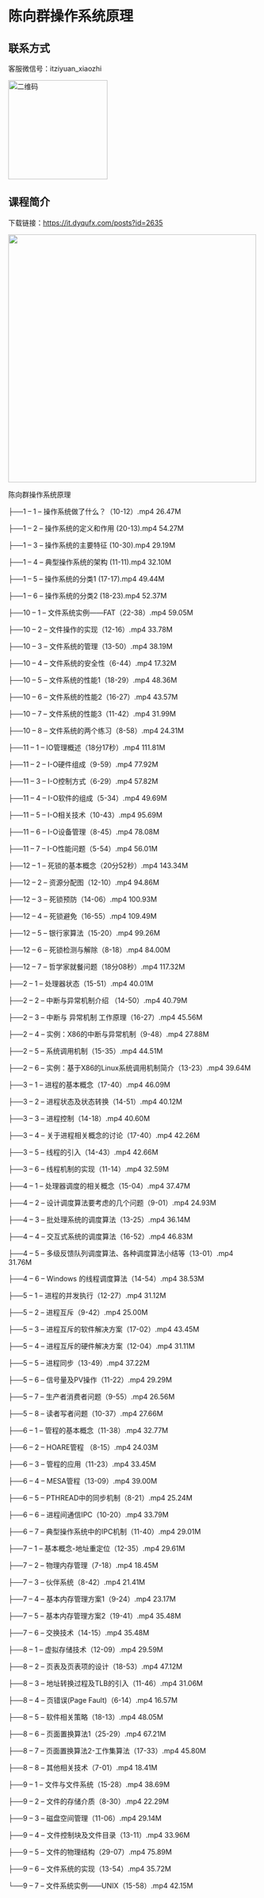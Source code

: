 # 陈向群操作系统原理

## 联系方式

客服微信号：itziyuan_xiaozhi

<img src="https://ziyuanyun.oss-cn-guangzhou.aliyuncs.com/common/20240614073449/666b82192834a.jpg" width="200" height="200" alt="二维码">

## 课程简介

下载链接：https://it.dyqufx.com/posts?id=2635

<img src="https://ziyuanyun.oss-cn-guangzhou.aliyuncs.com/yun/20240515184153/6644917161939.jpg" width="500" alt="">

  陈向群操作系统原理



 ├──1 &#8211; 1 &#8211; 操作系统做了什么？（10-12）.mp4 26.47M

 ├──1 &#8211; 2 &#8211; 操作系统的定义和作用 (20-13).mp4 54.27M

 ├──1 &#8211; 3 &#8211; 操作系统的主要特征 (10-30).mp4 29.19M

 ├──1 &#8211; 4 &#8211; 典型操作系统的架构 (11-11).mp4 32.10M

 ├──1 &#8211; 5 &#8211; 操作系统的分类1 (17-17).mp4 49.44M

 ├──1 &#8211; 6 &#8211; 操作系统的分类2 (18-23).mp4 52.37M

 ├──10 &#8211; 1 &#8211; 文件系统实例——FAT（22-38）.mp4 59.05M

 ├──10 &#8211; 2 &#8211; 文件操作的实现（12-16）.mp4 33.78M

 ├──10 &#8211; 3 &#8211; 文件系统的管理（13-50）.mp4 38.19M

 ├──10 &#8211; 4 &#8211; 文件系统的安全性（6-44）.mp4 17.32M

 ├──10 &#8211; 5 &#8211; 文件系统的性能1（18-29）.mp4 48.36M

 ├──10 &#8211; 6 &#8211; 文件系统的性能2（16-27）.mp4 43.57M

 ├──10 &#8211; 7 &#8211; 文件系统的性能3（11-42）.mp4 31.99M

 ├──10 &#8211; 8 &#8211; 文件系统的两个练习（8-58）.mp4 24.31M

 ├──11 &#8211; 1 &#8211; IO管理概述（18分17秒）.mp4 111.81M

 ├──11 &#8211; 2 &#8211; I-O硬件组成（9-59）.mp4 77.92M

 ├──11 &#8211; 3 &#8211; I-O控制方式（6-29）.mp4 57.82M

 ├──11 &#8211; 4 &#8211; I-O软件的组成（5-34）.mp4 49.69M

 ├──11 &#8211; 5 &#8211; I-O相关技术（10-43）.mp4 95.69M

 ├──11 &#8211; 6 &#8211; I-O设备管理（8-45）.mp4 78.08M

 ├──11 &#8211; 7 &#8211; I-O性能问题（5-54）.mp4 56.01M

 ├──12 &#8211; 1 &#8211; 死锁的基本概念（20分52秒）.mp4 143.34M

 ├──12 &#8211; 2 &#8211; 资源分配图（12-10）.mp4 94.86M

 ├──12 &#8211; 3 &#8211; 死锁预防（14-06）.mp4 100.93M

 ├──12 &#8211; 4 &#8211; 死锁避免（16-55）.mp4 109.49M

 ├──12 &#8211; 5 &#8211; 银行家算法（15-20）.mp4 99.26M

 ├──12 &#8211; 6 &#8211; 死锁检测与解除（8-18）.mp4 84.00M

 ├──12 &#8211; 7 &#8211; 哲学家就餐问题（18分08秒）.mp4 117.32M

 ├──2 &#8211; 1 &#8211; 处理器状态（15-51）.mp4 40.01M

 ├──2 &#8211; 2 &#8211; 中断与异常机制介绍 （14-50）.mp4 40.79M

 ├──2 &#8211; 3 &#8211; 中断与 异常机制 工作原理（16-27）.mp4 45.56M

 ├──2 &#8211; 4 &#8211; 实例：X86的中断与异常机制（9-48）.mp4 27.88M

 ├──2 &#8211; 5 &#8211; 系统调用机制（15-35）.mp4 44.51M

 ├──2 &#8211; 6 &#8211; 实例：基于X86的Linux系统调用机制简介（13-23）.mp4 39.64M

 ├──3 &#8211; 1 &#8211; 进程的基本概念（17-40）.mp4 46.09M

 ├──3 &#8211; 2 &#8211; 进程状态及状态转换（14-51）.mp4 40.12M

 ├──3 &#8211; 3 &#8211; 进程控制（14-18）.mp4 40.60M

 ├──3 &#8211; 4 &#8211; 关于进程相关概念的讨论（17-40）.mp4 42.26M

 ├──3 &#8211; 5 &#8211; 线程的引入（14-43）.mp4 42.66M

 ├──3 &#8211; 6 &#8211; 线程机制的实现（11-14）.mp4 32.59M

 ├──4 &#8211; 1 &#8211; 处理器调度的相关概念（15-04）.mp4 37.47M

 ├──4 &#8211; 2 &#8211; 设计调度算法要考虑的几个问题（9-01）.mp4 24.93M

 ├──4 &#8211; 3 &#8211; 批处理系统的调度算法（13-25）.mp4 36.14M

 ├──4 &#8211; 4 &#8211; 交互式系统的调度算法（16-52）.mp4 46.83M

 ├──4 &#8211; 5 &#8211; 多级反馈队列调度算法、各种调度算法小结等（13-01）.mp4 31.76M

 ├──4 &#8211; 6 &#8211; Windows 的线程调度算法（14-54）.mp4 38.53M

 ├──5 &#8211; 1 &#8211; 进程的并发执行（12-27）.mp4 31.12M

 ├──5 &#8211; 2 &#8211; 进程互斥（9-42）.mp4 25.00M

 ├──5 &#8211; 3 &#8211; 进程互斥的软件解决方案（17-02）.mp4 43.45M

 ├──5 &#8211; 4 &#8211; 进程互斥的硬件解决方案（12-04）.mp4 31.11M

 ├──5 &#8211; 5 &#8211; 进程同步（13-49）.mp4 37.22M

 ├──5 &#8211; 6 &#8211; 信号量及PV操作（11-22）.mp4 29.29M

 ├──5 &#8211; 7 &#8211; 生产者消费者问题（9-55）.mp4 26.56M

 ├──5 &#8211; 8 &#8211; 读者写者问题（10-37）.mp4 27.66M

 ├──6 &#8211; 1 &#8211; 管程的基本概念（11-38）.mp4 32.77M

 ├──6 &#8211; 2 &#8211; HOARE管程 （8-15）.mp4 24.03M

 ├──6 &#8211; 3 &#8211; 管程的应用（11-23）.mp4 33.45M

 ├──6 &#8211; 4 &#8211; MESA管程（13-09）.mp4 39.00M

 ├──6 &#8211; 5 &#8211; PTHREAD中的同步机制（8-21）.mp4 25.24M

 ├──6 &#8211; 6 &#8211; 进程间通信IPC（10-20）.mp4 33.79M

 ├──6 &#8211; 7 &#8211; 典型操作系统中的IPC机制（11-40）.mp4 29.01M

 ├──7 &#8211; 1 &#8211; 基本概念-地址重定位（12-35）.mp4 29.61M

 ├──7 &#8211; 2 &#8211; 物理内存管理（7-18）.mp4 18.45M

 ├──7 &#8211; 3 &#8211; 伙伴系统（8-42）.mp4 21.41M

 ├──7 &#8211; 4 &#8211; 基本内存管理方案1（9-24）.mp4 23.17M

 ├──7 &#8211; 5 &#8211; 基本内存管理方案2（19-41）.mp4 35.48M

 ├──7 &#8211; 6 &#8211; 交换技术（14-15）.mp4 35.48M

 ├──8 &#8211; 1 &#8211; 虚拟存储技术（12-09）.mp4 29.59M

 ├──8 &#8211; 2 &#8211; 页表及页表项的设计（18-53）.mp4 47.12M

 ├──8 &#8211; 3 &#8211; 地址转换过程及TLB的引入（11-46）.mp4 31.06M

 ├──8 &#8211; 4 &#8211; 页错误(Page Fault)（6-14）.mp4 16.57M

 ├──8 &#8211; 5 &#8211; 软件相关策略（18-13）.mp4 48.05M

 ├──8 &#8211; 6 &#8211; 页面置换算法1（25-29）.mp4 67.21M

 ├──8 &#8211; 7 &#8211; 页面置换算法2-工作集算法（17-33）.mp4 45.80M

 ├──8 &#8211; 8 &#8211; 其他相关技术（7-01）.mp4 18.41M

 ├──9 &#8211; 1 &#8211; 文件与文件系统（15-28）.mp4 38.69M

 ├──9 &#8211; 2 &#8211; 文件的存储介质（8-30）.mp4 22.29M

 ├──9 &#8211; 3 &#8211; 磁盘空间管理（11-06）.mp4 29.14M

 ├──9 &#8211; 4 &#8211; 文件控制块及文件目录（13-11）.mp4 33.96M

 ├──9 &#8211; 5 &#8211; 文件的物理结构（29-07）.mp4 75.89M

 ├──9 &#8211; 6 &#8211; 文件系统的实现（13-54）.mp4 35.72M

 └──9 &#8211; 7 &#8211; 文件系统实例——UNIX（15-58）.mp4 42.15M

  